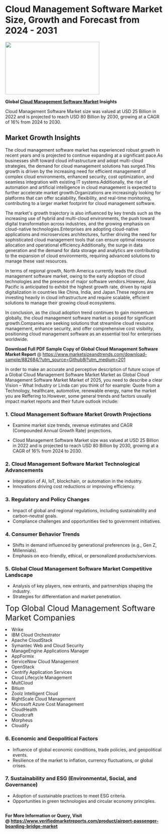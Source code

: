 <H1>Cloud Management Software Market Size, Growth and Forecast from 2024 - 2031</H1><img class="aligncenter size-medium wp-image-584254" src="https://thirdeyenews.in/wp-content/uploads/2024/09/Global-Market-Research-300x168.jpeg" alt="" width="300" height="168" /><p><strong>Global&nbsp;<a href="https://www.marketsizeandtrends.com/download-sample/882684/?utm_source=Github8j?utm_medium=201">Cloud Management Software Market</a> Insights</strong></p><p>Cloud Management Software Market size was valued at USD 25 Billion in 2022 and is projected to reach USD 80 Billion by 2030, growing at a CAGR of 16% from 2024 to 2030.</p><p><h2>Market Growth Insights</h2> <p>The cloud management software market has experienced robust growth in recent years and is projected to continue expanding at a significant pace.As businesses shift toward cloud infrastructure and adopt multi-cloud strategies, the demand for cloud management solutions has surged.This growth is driven by the increasing need for efficient management of complex cloud environments, enhanced security, cost optimization, and seamless integration with existing IT systems.Additionally, the rise of automation and artificial intelligence in cloud management is expected to further accelerate market growth.Organizations are increasingly looking for platforms that can offer scalability, flexibility, and real-time monitoring, contributing to a larger market footprint for cloud management software.</p> <p>The market's growth trajectory is also influenced by key trends such as the increasing use of hybrid and multi-cloud environments, the push toward digital transformation across industries, and the growing emphasis on cloud-native technologies.Enterprises are adopting cloud-native applications and microservices architectures, further driving the need for sophisticated cloud management tools that can ensure optimal resource allocation and operational efficiency.Additionally, the surge in data generation and the demand for data storage and analytics are contributing to the expansion of cloud environments, requiring advanced solutions to manage these vast resources.</p> <p>In terms of regional growth, North America currently leads the cloud management software market, owing to the early adoption of cloud technologies and the presence of major software vendors.However, Asia Pacific is anticipated to exhibit the highest growth rate, driven by rapid digitalization in countries like China, India, and Japan.These regions are investing heavily in cloud infrastructure and require scalable, efficient solutions to manage their growing cloud ecosystems.</p> <p>In conclusion, as the cloud adoption trend continues to gain momentum globally, the cloud management software market is poised for significant growth.Companies are seeking solutions that streamline cloud resource management, enhance security, and offer comprehensive cost visibility, positioning cloud management software as an essential tool for enterprises worldwide.</p> <p><span class=""><strong>Download Full PDF Sample Copy of Global Cloud Management Software Market Report</strong> @ <a href="https://www.marketsizeandtrends.com/download-sample/882684/?utm_source=Github8j?utm_medium=201" target="_blank">https://www.marketsizeandtrends.com/download-sample/882684/?utm_source=Github8j?utm_medium=201</a></span></p><p>In order to make an accurate and perceptive description of future scope of a Global&nbsp;Cloud Management Software Market Market as Global&nbsp;Cloud Management Software Market Market of 2025, you need to describe a clear Vision &ndash; What Industry or Linda can you think of for example: Quote from a Technology, healthcare, automotive, renewable energy, name the market you are Reffering to.However, some general trends and factors usually impact market reports and their future outlook include:</p><h3>1.&nbsp;<strong>Cloud Management Software Market Growth Projections</strong></h3><ul><li>Examine market size trends, revenue estimates and CAGR (Compounded Annual Growth Rate) projections.</li><li><p>Cloud Management Software Market size was valued at USD 25 Billion in 2022 and is projected to reach USD 80 Billion by 2030, growing at a CAGR of 16% from 2024 to 2030.</p></li></ul><h3>2.&nbsp;<strong>Cloud Management Software Market Technological Advancements</strong></h3><ul><li>Integration of AI, IoT, blockchain, or automation in the industry.</li><li>Innovations driving cost reductions or improving efficiency.</li></ul><h3>3.&nbsp;<strong>Regulatory and Policy Changes</strong></h3><ul><li>Impact of global and regional regulations, including sustainability and carbon-neutral goals.</li><li>Compliance challenges and opportunities tied to government initiatives.</li></ul><h3>4.&nbsp;<strong>Consumer Behavior Trends</strong></h3><ul><li>Shifts in demand influenced by generational preferences (e.g., Gen Z, Millennials).</li><li>Emphasis on eco-friendly, ethical, or personalized products/services.</li></ul><h3>5.&nbsp;<strong>Global Cloud Management Software Market Competitive Landscape</strong></h3><ul><li>Analysis of key players, new entrants, and partnerships shaping the industry.</li><li>Strategies for differentiation and market penetration.</li></ul><p data-pm-slice="1 1 []"><span style="color: inherit; font-family: inherit; font-size: 25px;">Top Global Cloud Management Software Market Companies</span></p><div class="" data-test-id=""><p><li>Wrike</li><li> IBM Cloud Orchestrator</li><li> Apache CloudStack</li><li> Symantec Web and Cloud Security</li><li> ManageEngine Applications Manager</li><li> AppFormix</li><li> ServiceNow Cloud Management</li><li> OpenStack</li><li> Centrify Application Services</li><li> Cloud Lifecycle Management</li><li> MultCloud</li><li> Bitium</li><li> Zoolz Intelligent Cloud</li><li> RightScale Cloud Management</li><li> Microsoft Azure Cost Management</li><li> CloudHealth</li><li> Cloudcraft</li><li> Morpheus</li><li> Cloudify</li></p></div><h3>6.&nbsp;<strong>Economic and Geopolitical Factors</strong></h3><ul><li>Influence of global economic conditions, trade policies, and geopolitical events.</li><li>Resilience of the market to inflation, currency fluctuations, or global crises.</li></ul><h3>7.&nbsp;<strong>Sustainability and ESG (Environmental, Social, and Governance)</strong></h3><ul><li>Adoption of sustainable practices to meet ESG criteria.</li><li>Opportunities in green technologies and circular economy principles.</li></ul><h2><strong style="font-size: 14px;">For More Information or Query, Visit @&nbsp;</strong><a style="background-color: #ffffff; font-size: 14px;" href="https://www.marketsizeandtrends.com/report/cloud-management-software-market/" target="_blank">https://www.verifiedmarketreports.com/product/airport-passenger-boarding-bridge-market</a></h2>